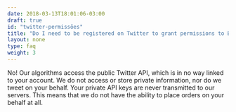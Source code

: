 ```yaml
---
date: 2018-03-13T18:01:06-03:00
draft: true
id: "twitter-permissões"
title: "Do I need to be registered on Twitter to grant permissions to Bot Spotter?"
layout: none
type: faq
weight: 3
---
```

No! Our algorithms access the public Twitter API, which is in no way linked to your account. We do not access or store private information, nor do we tweet on your behalf. Your private API keys are never transmitted to our servers. This means that we do not have the ability to place orders on your behalf at all.